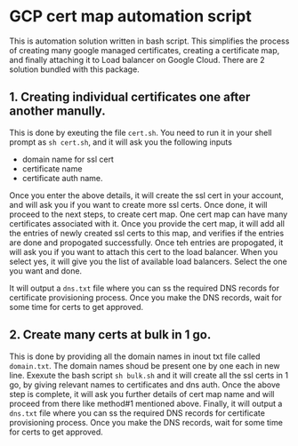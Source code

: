 # GCP cert map automation script

This is automation solution written in bash script. This simplifies the process of creating many google managed certificates, creating a certificate map, and finally attaching it to Load balancer on Google Cloud. There are 2 solution bundled with this package.

## 1. Creating individual certificates one after another manully.

This is done by exeuting the file `cert.sh`. You need to run it in your shell prompt as `sh cert.sh`, and it will ask you the following inputs
-  domain name for ssl cert
-  certificate name
-  certificate auth name.

Once you enter the above details, it will create the ssl cert in your account, and will ask you if you want to create more ssl certs. 
Once done, it will proceed to the next steps, to create cert map. One cert map can have many certificates associated with it.
Once you provide the cert map, it will add all the entries of newly created ssl certs to this map, and verifies if the entries are done and propogated successfully.
Once teh entries are propogated, it will ask you if you want to attach this cert to the load balancer. When you select yes, it will give you the list of available load balancers. Select the one you want and done.

It will output a `dns.txt` file where you can ss the required DNS records for certificate provisioning process. Once you make the DNS records, wait for some time for certs to get approved.

## 2. Create many certs at bulk in 1 go.

This is done by providing all the domain names in inout txt file called `domain.txt`. The domain names shoud be present one by one each in new line. Exexute the bash script `sh bulk.sh` and it will create all the ssl certs in 1 go, by giving relevant names to certificates and dns auth.
Once the above step is complete, it will ask you further details of cert map name and will proceed from there like method#1 mentioned above. Finally, it will output a `dns.txt` file where you can ss the required DNS records for certificate provisioning process. Once you make the DNS records, wait for some time for certs to get approved.
